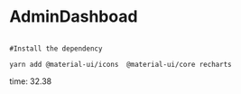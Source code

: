 # AdminDashboad

```shell

#Install the dependency

yarn add @material-ui/icons  @material-ui/core recharts

```

time: 32.38
